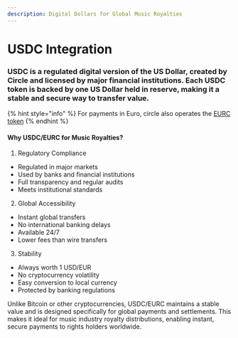 ```yaml
---
description: Digital Dollars for Global Music Royalties
---
```


# USDC Integration

### USDC is a regulated digital version of the US Dollar, created by Circle and licensed by major financial institutions. Each USDC token is backed by one US Dollar held in reserve, making it a stable and secure way to transfer value.



{% hint style="info" %}
For payments in Euro, circle also operates the [EURC token](https://www.circle.com/eurc)
{% endhint %}

#### Why USDC/EURC for Music Royalties?

1. Regulatory Compliance

* Regulated in major markets
* Used by banks and financial institutions
* Full transparency and regular audits
* Meets institutional standards

2. Global Accessibility

* Instant global transfers
* No international banking delays
* Available 24/7
* Lower fees than wire transfers

3. Stability

* Always worth 1 USD/EUR
* No cryptocurrency volatility
* Easy conversion to local currency
* Protected by banking regulations

Unlike Bitcoin or other cryptocurrencies, USDC/EURC maintains a stable value and is designed specifically for global payments and settlements. This makes it ideal for music industry royalty distributions, enabling instant, secure payments to rights holders worldwide.
